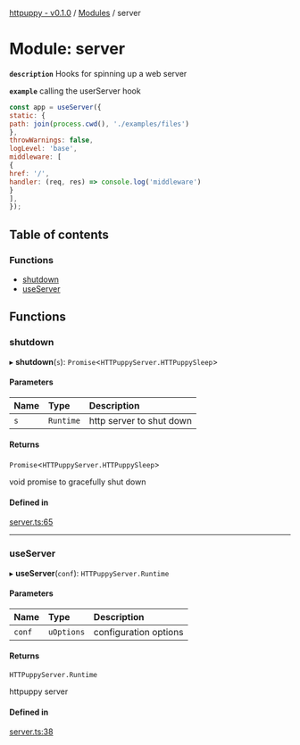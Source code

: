 [httpuppy - v0.1.0](../README.md) / [Modules](../modules.md) / server

# Module: server

**`description`** Hooks for spinning up a web server

**`example`** calling the userServer hook
```javascript
const app = useServer({
static: {
path: join(process.cwd(), './examples/files')
},
throwWarnings: false,
logLevel: 'base',
middleware: [
{
href: '/',
handler: (req, res) => console.log('middleware')
}
],
});
```

## Table of contents

### Functions

- [shutdown](server.md#shutdown)
- [useServer](server.md#useserver)

## Functions

### shutdown

▸ **shutdown**(`s`): `Promise`<`HTTPuppyServer.HTTPuppySleep`\>

#### Parameters

| Name | Type | Description |
| :------ | :------ | :------ |
| `s` | `Runtime` | http server to shut down |

#### Returns

`Promise`<`HTTPuppyServer.HTTPuppySleep`\>

void promise to gracefully shut down

#### Defined in

[server.ts:65](https://github.com/abschill/httpuppy/blob/42d880c/src/server.ts#L65)

___

### useServer

▸ **useServer**(`conf`): `HTTPuppyServer.Runtime`

#### Parameters

| Name | Type | Description |
| :------ | :------ | :------ |
| `conf` | `uOptions` | configuration options |

#### Returns

`HTTPuppyServer.Runtime`

httpuppy server

#### Defined in

[server.ts:38](https://github.com/abschill/httpuppy/blob/42d880c/src/server.ts#L38)
